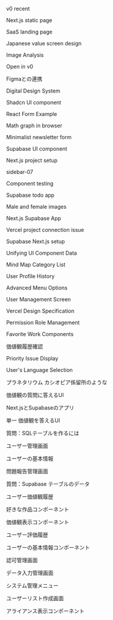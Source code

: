v0 recent

Next.js static page

SaaS landing page

Japanese value screen design

Image Analysis

Open in v0

Figmaとの連携

Digital Design System

Shadcn UI component

React Form Example

Math graph in browser

Minimalist newsletter form

Supabase UI component

Next.js project setup

sidebar-07

Component testing

Supabase todo app

Male and female images

Next.js Supabase App

Vercel project connection issue

Supabase Next.js setup

Unifying UI Component Data

Mind Map Category List

User Profile History

Advanced Menu Options

User Management Screen

Vercel Design Specification

Permission Role Management

Favorite Work Components

価値観履歴確認

Priority Issue Display

User's Language Selection

プラネタリウム カシオピア係留所のような

価値観の質問に答えるUI

Next.jsとSupabaseのアプリ

単一 価値観を答えるUI

質問：SQLテーブルを作るには

ユーザー管理画面

ユーザーの基本情報

問題報告管理画面

質問：Supabase テーブルのデータ

ユーザー価値観履歴

好きな作品コンポーネント

価値観表示コンポーネント

ユーザー評価履歴

ユーザーの基本情報コンポーネント

認可管理画面

データ入力管理画面

システム管理メニュー

ユーザーリスト作成画面

アライアンス表示コンポーネント